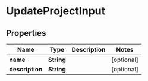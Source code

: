 # UpdateProjectInput

## Properties

| Name            | Type       | Description | Notes      |
| --------------- | ---------- | ----------- | ---------- |
| **name**        | **String** |             | [optional] |
| **description** | **String** |             | [optional] |
